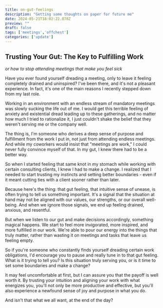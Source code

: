 ```yaml
---
title: on-gut-feelings
description: "Getting some thoughts on paper for future me"
date: 2024-05-21T18:02:22.078Z
preview: ""
draft: false
tags: ['meetings','offchest']
categories: ['update']
---
```


## Trusting Your Gut: The Key to Fulfilling Work
_or how to stop attending meetings that make you feel sick_

Have you ever found yourself dreading a meeting, only to leave it feeling completely drained and uninspired? I've been there, and it's not a pleasant experience. In fact, it's one of the main reasons I recently stepped down from my last role.

Working in an environment with an endless stream of mandatory meetings was slowly sucking the life out of me. I would get this terrible feeling of anxiety and existential dread leading up to these gatherings, and no matter how much I tried to rationalize it, I just couldn't shake the belief that they weren't serving me or the company well.

The thing is, I'm someone who derives a deep sense of purpose and fulfillment from the work I put in, not just from attending endless meetings. And while my coworkers would insist that "meetings are work," I could never fully convince myself of that. In my gut, I knew there had to be a better way.

So when I started feeling that same knot in my stomach while working with certain consulting clients, I knew I had to make a change. I realized that I needed to start trusting my instincts and setting better boundaries - even if it meant cutting ties with a client sooner rather than later.

Because here's the thing: that gut feeling, that intuitive sense of unease, is often trying to tell us something important. It's a signal that the situation at hand may not be aligned with our values, our strengths, or our overall well-being. And when we ignore those signals, we end up feeling drained, anxious, and resentful.

But when we listen to our gut and make decisions accordingly, something magical happens. We start to feel more invigorated, more inspired, and more fulfilled in our work. We're able to pour our energy into the things that truly matter, rather than wasting it on meetings and tasks that leave us feeling empty.

So if you're someone who constantly finds yourself dreading certain work obligations, I'd encourage you to pause and really tune in to that gut feeling. What is it trying to tell you? Is this situation truly serving you, or is it time to set some boundaries and make a change?

It may feel uncomfortable at first, but I can assure you that the payoff is well worth it. By trusting your intuition and aligning your work with what energizes you, you'll not only be more productive and effective, but you'll also experience a newfound sense of joy and purpose in what you do.

And isn't that what we all want, at the end of the day?